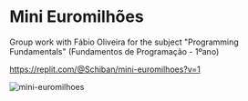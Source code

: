 # Mini Euromilhões
Group work with Fábio Oliveira for the subject "Programming Fundamentals" (Fundamentos de Programação - 1ºano)

https://replit.com/@Schiban/mini-euromilhoes?v=1



![mini-euromilhoes](https://user-images.githubusercontent.com/84158141/157884780-98d34c1e-c8b0-47ac-a50a-b1d411b49478.PNG)
